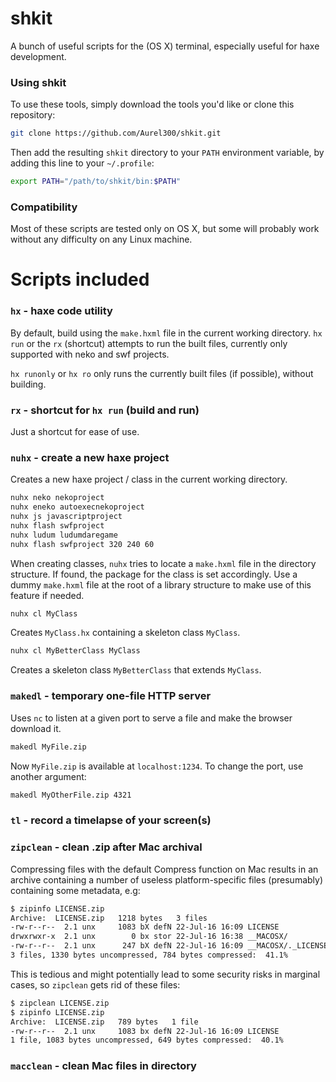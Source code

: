 shkit
===
A bunch of useful scripts for the (OS X) terminal, especially useful for haxe development.

### Using shkit

To use these tools, simply download the tools you'd like or clone this repository:

```bash
git clone https://github.com/Aurel300/shkit.git
```

Then add the resulting `shkit` directory to your `PATH` environment variable, by adding this line to your `~/.profile`:

```bash
export PATH="/path/to/shkit/bin:$PATH"
```

### Compatibility

Most of these scripts are tested only on OS X, but some will probably work without any difficulty on any Linux machine.

Scripts included
===

### `hx` - haxe code utility

By default, build using the `make.hxml` file in the current working directory. `hx run` or the `rx` (shortcut) attempts to run the built files, currently only supported with neko and swf projects.

`hx runonly` or `hx ro` only runs the currently built files (if possible), without building.

### `rx` - shortcut for `hx run` (build and run)

Just a shortcut for ease of use.

### `nuhx` - create a new haxe project

Creates a new haxe project / class in the current working directory.

```bash
nuhx neko nekoproject
nuhx eneko autoexecnekoproject
nuhx js javascriptproject
nuhx flash swfproject
nuhx ludum ludumdaregame
nuhx flash swfproject 320 240 60
```

When creating classes, `nuhx` tries to locate a `make.hxml` file in the directory structure. If found, the package for the class is set accordingly. Use a dummy `make.hxml` file at the root of a library structure to make use of this feature if needed.

```bash
nuhx cl MyClass
```

Creates `MyClass.hx` containing a skeleton class `MyClass`.

```bash
nuhx cl MyBetterClass MyClass
```

Creates a skeleton class `MyBetterClass` that extends `MyClass`.

### `makedl` - temporary one-file HTTP server

Uses `nc` to listen at a given port to serve a file and make the browser download it.

```bash
makedl MyFile.zip
```

Now `MyFile.zip` is available at `localhost:1234`. To change the port, use another argument:

```bash
makedl MyOtherFile.zip 4321
```

### `tl` - record a timelapse of your screen(s)

### `zipclean` - clean .zip after Mac archival

Compressing files with the default Compress function on Mac results in an archive containing a number of useless platform-specific files (presumably) containing some metadata, e.g:

```bash
$ zipinfo LICENSE.zip
Archive:  LICENSE.zip   1218 bytes   3 files
-rw-r--r--  2.1 unx     1083 bX defN 22-Jul-16 16:09 LICENSE
drwxrwxr-x  2.1 unx        0 bx stor 22-Jul-16 16:38 __MACOSX/
-rw-r--r--  2.1 unx      247 bX defN 22-Jul-16 16:09 __MACOSX/._LICENSE
3 files, 1330 bytes uncompressed, 784 bytes compressed:  41.1%
```

This is tedious and might potentially lead to some security risks in marginal cases, so `zipclean` gets rid of these files:

```bash
$ zipclean LICENSE.zip
$ zipinfo LICENSE.zip
Archive:  LICENSE.zip   789 bytes   1 file
-rw-r--r--  2.1 unx     1083 bx defN 22-Jul-16 16:09 LICENSE
1 file, 1083 bytes uncompressed, 649 bytes compressed:  40.1%
```

### `macclean` - clean Mac files in directory